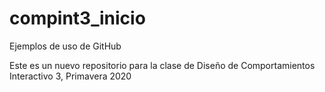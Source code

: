 # compint3_inicio
Ejemplos de uso de GitHub

Este es un nuevo repositorio para la clase de Diseño de Comportamientos Interactivo 3, Primavera 2020
